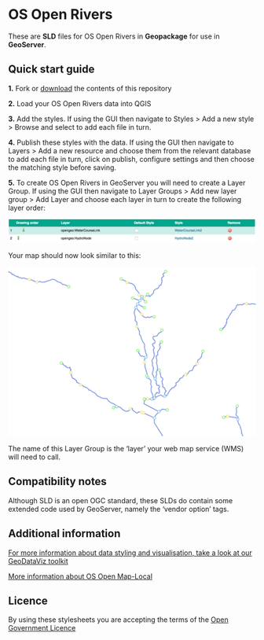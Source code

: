 # OS Open Rivers

These are **SLD** files for OS Open Rivers in **Geopackage** for use in **GeoServer**.

## Quick start guide

**1.**  Fork or [download](https://github.com/OrdnanceSurvey/OS-Open-Rivers-stylesheets/archive/master.zip) the contents of this repository

**2.**  Load your OS Open Rivers data into QGIS

**3.**  Add the styles. If using the GUI then navigate to Styles > Add a new style > Browse and select to add each file in turn.

**4.**  Publish these styles with the data. If using the GUI then navigate to Layers > Add a new resource and choose them from the relevant database to add each file in turn, click on publish, configure settings and then choose the matching style before saving.

**5.**  To create OS Open Rivers in GeoServer you will need to create a Layer Group. If using the GUI then navigate to Layer Groups > Add new layer group > Add Layer and choose each layer in turn to create the following layer order:

  ![Screenshot](https://github.com/OrdnanceSurvey/OS-Open-Rivers-stylesheets/blob/master/GML%20stylesheets/GeoServer%20stylesheets%20(SLD)/images/Open_Rivers_layer_order.png "Recommended layer order for OS Open Rivers")

Your map should now look similar to this: 

  ![Screenshot](https://github.com/OrdnanceSurvey/OS-Open-Rivers-stylesheets/blob/master/GML%20stylesheets/GeoServer%20stylesheets%20(SLD)/images/Open_Rivers_Screenshot.png "Image of OS Open Rivers")

The name of this Layer Group is the ‘layer’ your web map service (WMS) will need to call.

## Compatibility notes

Although SLD is an open OGC standard, these SLDs do contain some extended code used by GeoServer, namely the ‘vendor option’ tags.

## Additional information

[For more information about data styling and visualisation, take a look at our GeoDataViz toolkit](https://github.com/OrdnanceSurvey/GeoDataViz-Toolkit)

[More information about OS Open Map-Local](https://www.ordnancesurvey.co.uk/business-and-government/products/os-open-rivers.html)

## Licence

By using these stylesheets you are accepting the terms of the [Open Government Licence](http://www.nationalarchives.gov.uk/doc/open-government-licence/)
